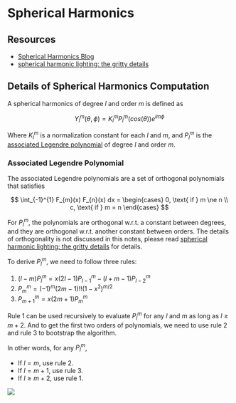 # Spherical Harmonics

## Resources

- [Spherical Harmonics Blog](https://patapom.com/blog/SHPortal/)
- [spherical harmonic lighting: the gritty details](https://3dvar.com/green2003spherical.pdf)

## Details of Spherical Harmonics Computation

A spherical harmonics of degree $l$ and order $m$ is defined as

$$
Y_{l}^{m} (\theta, \phi) = K_{l}^{m} P_{l}^{m}(cos(\theta)) e^{im \phi}
$$

Where $K_{l}^{m}$ is a normalization constant for each $l$ and $m$, and $P_{l}^{m}$ is the [associated Legendre polynomial](https://en.wikipedia.org/wiki/Associated_Legendre_polynomials) of degree $l$ and order $m$.

### Associated Legendre Polynomial

The associated Legendre polynomials are a set of orthogonal polynomials that satisfies

$$
\int_{-1}^{1} F_{m}(x) F_{n}(x) dx = \begin{cases}
    0, \text{ if } m \ne n \\
    c, \text{ if } m = n
\end{cases}
$$

For $P_{l}^{m}$, the polynomials are orthogonal w.r.t. a constant between degrees, and they are orthogonal w.r.t. another constant between orders. The details of orthogonality is not discussed in this notes, please read [spherical harmonic lighting: the gritty details](https://3dvar.com/green2003spherical.pdf) for details.

To derive $P_{l}^{m}$, we need to follow three rules:

1. $(l-m) P_{l}^{m} = x (2l - 1) P_{l-1}^{m} - (l + m - 1)P_{l-2}^{m}$
2. $P_{m}^{m} = (-1)^{m} (2m - 1)!! (1 - x^{2})^{m/2}$
3. $P_{m+1}^{m} = x (2m + 1) P_{m}^{m}$

Rule 1 can be used recursively to evaluate $P_{l}^{m}$ for any $l$ and $m$ as long as $l \ge m + 2$. And to get the first two orders of polynomials, we need to use rule 2 and rule 3 to bootstrap the algorithm.

In other words, for any $P_{l}^{m}$,

- If $l = m$, use rule 2.
- If $l = m + 1$, use rule 3.
- If $l \ge m+2$, use rule 1.

![](/_static/image/2025-03-03-15-46-59.png)
